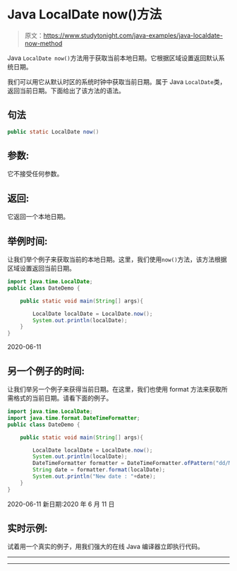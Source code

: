 # Java LocalDate now()方法

> 原文：<https://www.studytonight.com/java-examples/java-localdate-now-method>

Java `LocalDate now()`方法用于获取当前本地日期。它根据区域设置返回默认系统日期。

我们可以用它从默认时区的系统时钟中获取当前日期。属于 Java `LocalDate`类，返回当前日期。下面给出了该方法的语法。

## 句法

```java
public static LocalDate now()
```

## 参数:

它不接受任何参数。

## 返回:

它返回一个本地日期。

## 举例时间:

让我们举个例子来获取当前的本地日期。这里，我们使用`now()`方法，该方法根据区域设置返回当前日期。

```java
import java.time.LocalDate; 
public class DateDemo {

	public static void main(String[] args){  

		LocalDate localDate = LocalDate.now();
		System.out.println(localDate);
	}
}
```

2020-06-11

## 另一个例子的时间:

让我们举另一个例子来获得当前日期。在这里，我们也使用 format 方法来获取所需格式的当前日期。请看下面的例子。

```java
import java.time.LocalDate;
import java.time.format.DateTimeFormatter; 
public class DateDemo {

	public static void main(String[] args){  

		LocalDate localDate = LocalDate.now();	
		System.out.println(localDate);
		DateTimeFormatter formatter = DateTimeFormatter.ofPattern("dd/MM/YYYY");
        String date = formatter.format(localDate);
        System.out.println("New date : "+date);
	}
}
```

2020-06-11
新日期:2020 年 6 月 11 日

## 实时示例:

试着用一个真实的例子，用我们强大的在线 Java 编译器立即执行代码。

* * *

* * *
